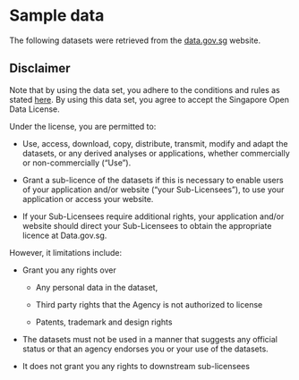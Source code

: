 # Sample data
The following datasets were retrieved from the [data.gov.sg](https://data.gov.sg/) website. 

## Disclaimer
Note that by using the data set, you adhere to the conditions and rules as stated [here](https://data.gov.sg/open-data-licence). By using this data set, you agree to accept the Singapore Open Data License. 

Under the license, you are permitted to:
- Use, access, download, copy, distribute, transmit, modify and adapt the datasets, or any derived analyses or applications, whether commercially or non-commercially (“Use”).

- Grant a sub-licence of the datasets if this is necessary to enable users of your application and/or website (“your Sub-Licensees”), to use your application or access your website.

- If your Sub-Licensees require additional rights, your application and/or website should direct your Sub-Licensees to obtain the appropriate licence at Data.gov.sg.

However, it limitations include:
- Grant you any rights over 

    - Any personal data in the dataset, 

    - Third party rights that the Agency is not authorized to license 

    - Patents, trademark and design rights

- The datasets must not be used in a manner that suggests any official status or that an agency endorses you or your use of the datasets. 

- It does not grant you any rights to downstream sub-licensees
